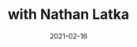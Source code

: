 ---
title: 'with Nathan Latka'
url: https://www.youtube.com/watch?v=o6PoUq0kblY&t=113s
date: '2021-02-16'
---
